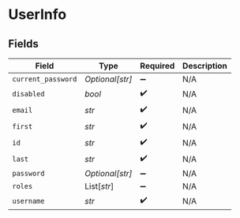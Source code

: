 # UserInfo


## Fields

| Field              | Type               | Required           | Description        |
| ------------------ | ------------------ | ------------------ | ------------------ |
| `current_password` | *Optional[str]*    | :heavy_minus_sign: | N/A                |
| `disabled`         | *bool*             | :heavy_check_mark: | N/A                |
| `email`            | *str*              | :heavy_check_mark: | N/A                |
| `first`            | *str*              | :heavy_check_mark: | N/A                |
| `id`               | *str*              | :heavy_check_mark: | N/A                |
| `last`             | *str*              | :heavy_check_mark: | N/A                |
| `password`         | *Optional[str]*    | :heavy_minus_sign: | N/A                |
| `roles`            | List[*str*]        | :heavy_minus_sign: | N/A                |
| `username`         | *str*              | :heavy_check_mark: | N/A                |